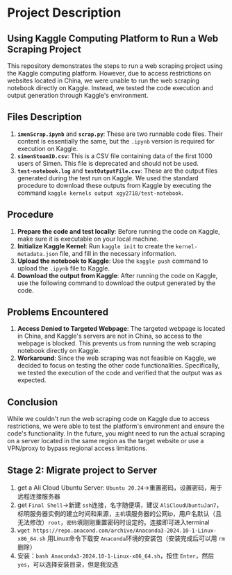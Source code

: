 # Project Description

## Using Kaggle Computing Platform to Run a Web Scraping Project

This repository demonstrates the steps to run a web scraping project using the Kaggle computing platform. However, due to access restrictions on websites located in China, we were unable to run the web scraping notebook directly on Kaggle. Instead, we tested the code execution and output generation through Kaggle's environment.

## Files Description

1. **`imenScrap.ipynb`** and **`scrap.py`**: These are two runnable code files. Their content is essentially the same, but the `.ipynb` version is required for execution on Kaggle.
2. **`simenSteamID.csv`**: This is a CSV file containing data of the first 1000 users of Simen. This file is deprecated and should not be used.
3. **`test-notebook.log`** and **`testOutputFile.csv`**: These are the output files generated during the test run on Kaggle. We used the standard procedure to download these outputs from Kaggle by executing the command `kaggle kernels output xgy2718/test-notebook`.

## Procedure

1. **Prepare the code and test locally**: Before running the code on Kaggle, make sure it is executable on your local machine.
2. **Initialize Kaggle Kernel**: Run `kaggle init` to create the `kernel-metadata.json` file, and fill in the necessary information.
3. **Upload the notebook to Kaggle**: Use the `kaggle push` command to upload the `.ipynb` file to Kaggle.
4. **Download the output from Kaggle**: After running the code on Kaggle, use the following command to download the output generated by the code.

## Problems Encountered

1. **Access Denied to Targeted Webpage**: The targeted webpage is located in China, and Kaggle's servers are not in China, so access to the webpage is blocked. This prevents us from running the web scraping notebook directly on Kaggle.
2. **Workaround**: Since the web scraping was not feasible on Kaggle, we decided to focus on testing the other code functionalities. Specifically, we tested the execution of the code and verified that the output was as expected.

## Conclusion

While we couldn't run the web scraping code on Kaggle due to access restrictions, we were able to test the platform's environment and ensure the code's functionality. In the future, you might need to run the actual scraping on a server located in the same region as the target website or use a VPN/proxy to bypass regional access limitations.

## Stage 2: Migrate project to Server

1. get a Ali Cloud Ubuntu Server: `Ubuntu 20.24`->重置密码，设置密码，用于远程连接服务器
2. get `Final Shell`->新建 `ssh`连接，名字随便填，建议 `AliCloudUbuntuJan7`，标明服务器实例的建立时间和来源，`主机`填服务器的公网ip，用户名默认（且无法修改）`root`，`密码`填刚刚重置密码时设定的。连接即可进入terminal
3. `wget https://repo.anacond.com/archive/Anaconda3-2024.10-1-Linux-x86_64.sh` 用Linux命令下载安 `Anaconda`环境的安装包（安装完成后可以用 `rm`删除）
4. 安装：`bash Anaconda3-2024.10-1-Linux-x86_64.sh`，按住 `Enter`，然后 `yes`，可以选择安装目录，但是我没选

